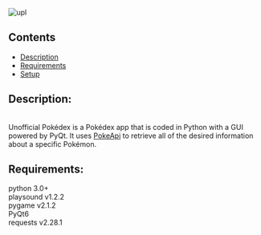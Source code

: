 ![upl](https://user-images.githubusercontent.com/82133365/211179823-4cc45781-a49c-4dfa-8868-784662c04a66.png)


## Contents
* [Description](#description)
* [Requirements](#requirements)
* [Setup](#setup)

## Description:
<br>
Unofficial Pokédex is a Pokédex app that is coded in Python with a GUI powered by PyQt. It uses <a href="https://pokeapi.co">PokeApi</a> to retrieve all of the desired information about a specific Pokémon.


## Requirements:
python 3.0+
<br>
playsound v1.2.2
<br>
pygame v2.1.2
<br>
PyQt6
<br>
requests v2.28.1
